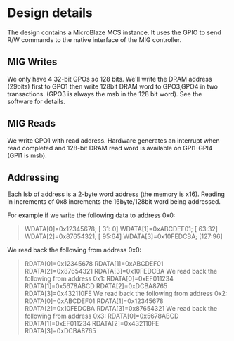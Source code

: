 # Design details
The design contains a MicroBlaze MCS instance. It uses the GPIO to send R/W
commands to the native interface of the MIG controller.

## MIG Writes
We only have 4 32-bit GPOs so 128 bits. We'll write the DRAM address (29bits)
first to GPO1 then write 128bit DRAM word to GPO3,GPO4 in two transactions.
(GPO3 is always the msb in the 128 bit word). See the software for details.

## MIG Reads
We write GPO1 with read address. Hardware generates an interrupt when read
completed and 128-bit DRAM read word is available on GPI1-GPI4 (GPI1 is msb).

## Addressing
Each lsb of address is a 2-byte word address (the memory is x16). Reading in
increments of 0x8 increments the 16byte/128bit word being addressed.

For example if we write the following data to address 0x0:
>WDATA[0]=0x12345678; [ 31: 0]
>WDATA[1]=0xABCDEF01; [ 63:32]
>WDATA[2]=0x87654321; [ 95:64]
>WDATA[3]=0x10FEDCBA; [127:96]

We read back the following from address 0x0:
>RDATA[0]=0x12345678
>RDATA[1]=0xABCDEF01
>RDATA[2]=0x87654321
>RDATA[3]=0x10FEDCBA
We read back the following from address 0x1:
>RDATA[0]=0xEF011234
>RDATA[1]=0x5678ABCD
>RDATA[2]=0xDCBA8765
>RDATA[3]=0x432110FE
We read back the following from address 0x2:
>RDATA[0]=0xABCDEF01
>RDATA[1]=0x12345678
>RDATA[2]=0x10FEDCBA
>RDATA[3]=0x87654321
We read back the following from address 0x3:
>RDATA[0]=0x5678ABCD
>RDATA[1]=0xEF011234
>RDATA[2]=0x432110FE
>RDATA[3]=0xDCBA8765

